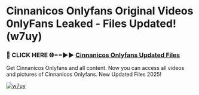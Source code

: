 # Cinnanicos Onlyfans Original Videos 0nlyFans Leaked - Files Updated! (w7uy)

<h3>🔴 CLICK HERE 🌐==►► <a href="https://tinyurl.com/ehrbuxhb" rel="nofollow">Cinnanicos Onlyfans Updated Files</a></h3>

Get Cinnanicos Onlyfans and all content. Now you can access all videos and pictures of Cinnanicos Onlyfans. New Updated Files 2025!

[![w7uy](https://i.imgur.com/lVYEuWS.gif)](https://tinyurl.com/ehrbuxhb)

